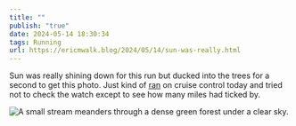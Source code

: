 ```yaml
---
title: ""
publish: "true"
date: 2024-05-14 18:30:34
tags: Running
url: https://ericmwalk.blog/2024/05/14/sun-was-really.html
---
```


Sun was really shining down for this run but ducked into the trees for a second to get this photo. Just kind of [ran](https://strava.com/activities/11409763146) on cruise control today and tried not to check the watch except to see how many miles had ticked by.

![A small stream meanders through a dense green forest under a clear sky.](https://ericmwalk.blog/uploads/2024/img-8981.jpeg)